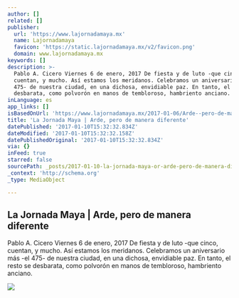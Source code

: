 ```yaml
---
author: []
related: []
publisher:
  url: 'https://www.lajornadamaya.mx'
  name: Lajornadamaya
  favicon: 'https://static.lajornadamaya.mx/v2/favicon.png'
  domain: www.lajornadamaya.mx
keywords: []
description: >-
  Pablo A. Cicero Viernes 6 de enero, 2017 De fiesta y de luto -que cinco,
  cuentan, y mucho. Así estamos los meridanos. Celebramos un aniversario más -el
  475- de nuestra ciudad, en una dichosa, envidiable paz. En tanto, el resto se
  desbarata, como polvorón en manos de tembloroso, hambriento anciano.
inLanguage: es
app_links: []
isBasedOnUrl: 'https://www.lajornadamaya.mx/2017-01-06/Arde--pero-de-manera-diferente'
title: 'La Jornada Maya | Arde, pero de manera diferente'
datePublished: '2017-01-10T15:32:32.834Z'
dateModified: '2017-01-10T15:32:32.158Z'
datePublishedOriginal: '2017-01-10T15:32:32.834Z'
via: {}
inFeed: true
starred: false
sourcePath: _posts/2017-01-10-la-jornada-maya-or-arde-pero-de-manera-diferente.md
_context: 'http://schema.org'
_type: MediaObject

---
```

<article style=""><h1>La Jornada Maya | Arde, pero de manera diferente</h1><p>Pablo A. Cicero Viernes 6 de enero, 2017 De fiesta y de luto -que cinco, cuentan, y mucho. Así estamos los meridanos. Celebramos un aniversario más -el 475- de nuestra ciudad, en una dichosa, envidiable paz. En tanto, el resto se desbarata, como polvorón en manos de tembloroso, hambriento anciano.</p><img src="https://img.lajornadamaya.mx/32/li48et622qti_640-414-cover" /></article>
